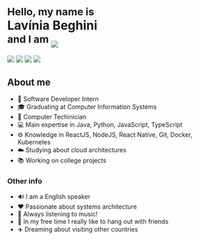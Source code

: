 <h1>
<sub> Hello, my name is </sub> <br>
Lavínia Beghini <br>
<sup> and I am </sup> <img src="https://readme-typing-svg.herokuapp.com?color=03989E&size=24&vCenter=true&width=170&height=32&lines=a+Developer;a+Student;Curious"/>
</h1>

<img src="https://img.shields.io/badge/-Gmail-D14836?style=flat-square&labelColor=D14836&logo=gmail&logoColor=white&link=mailto:lavinia.beghini@gmail.com"/> <img src="https://img.shields.io/badge/-Spotify-1bc47d?style=flat-square&labelColor=1bc47d&logo=spotify&logoColor=white&link=https://api.whatsapp.com/send?phone=5532988995958" /> <img src="https://img.shields.io/badge/-Linkedin-0e76a8?style=flat-square&logo=Linkedin&logoColor=white&link=https://www.linkedin.com/in/beghini/" /> <img src="https://img.shields.io/badge/-WhatsApp-128c7e?style=flat-square&labelColor=128c7e&logo=whatsapp&logoColor=white&link=https://api.whatsapp.com/send?phone=5532988995958" /> 

## About me

- 🚀 Software Developer Intern 
- 🎓 Graduating at Computer Information Systems 
- 💾 Computer Techinician
- 💻 Main expertise in Java, Python, JavaScript, TypeScript
- ⚙️ Knowledge in ReactJS, NodeJS, React Native, Git, Docker, Kubernetes 
- ☁️ Studying about cloud architectures
- 📚 Working on college projects

### Other info

- 🔊 I am a English speaker
- ♥️ Passionate about systems architecture 
- 🎵 Always listening to music!
- 🍺 In my free time I really like to hang out with friends
- ✈️ Dreaming about visiting other countries

